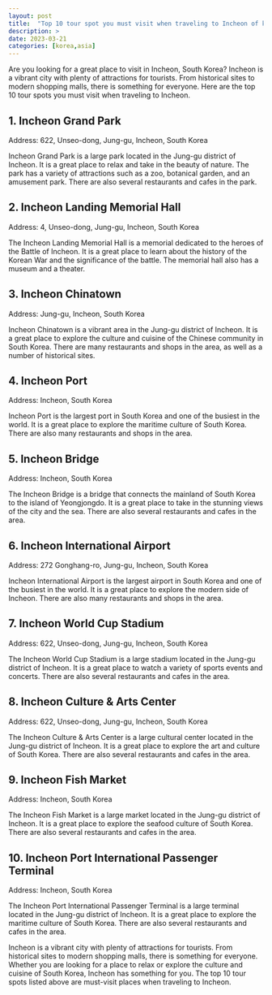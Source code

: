 ```yaml
---
layout: post
title:  "Top 10 tour spot you must visit when traveling to Incheon of korea"
description: >
date: 2023-03-21
categories: [korea,asia]
---
```


Are you looking for a great place to visit in Incheon, South Korea? Incheon is a vibrant city with plenty of attractions for tourists. From historical sites to modern shopping malls, there is something for everyone. Here are the top 10 tour spots you must visit when traveling to Incheon.

## 1. Incheon Grand Park

Address: 622, Unseo-dong, Jung-gu, Incheon, South Korea 

Incheon Grand Park is a large park located in the Jung-gu district of Incheon. It is a great place to relax and take in the beauty of nature. The park has a variety of attractions such as a zoo, botanical garden, and an amusement park. There are also several restaurants and cafes in the park.

## 2. Incheon Landing Memorial Hall

Address: 4, Unseo-dong, Jung-gu, Incheon, South Korea 

The Incheon Landing Memorial Hall is a memorial dedicated to the heroes of the Battle of Incheon. It is a great place to learn about the history of the Korean War and the significance of the battle. The memorial hall also has a museum and a theater.

## 3. Incheon Chinatown

Address: Jung-gu, Incheon, South Korea 

Incheon Chinatown is a vibrant area in the Jung-gu district of Incheon. It is a great place to explore the culture and cuisine of the Chinese community in South Korea. There are many restaurants and shops in the area, as well as a number of historical sites.

## 4. Incheon Port

Address: Incheon, South Korea 

Incheon Port is the largest port in South Korea and one of the busiest in the world. It is a great place to explore the maritime culture of South Korea. There are also many restaurants and shops in the area.

## 5. Incheon Bridge

Address: Incheon, South Korea 

The Incheon Bridge is a bridge that connects the mainland of South Korea to the island of Yeongjongdo. It is a great place to take in the stunning views of the city and the sea. There are also several restaurants and cafes in the area.

## 6. Incheon International Airport

Address: 272 Gonghang-ro, Jung-gu, Incheon, South Korea 

Incheon International Airport is the largest airport in South Korea and one of the busiest in the world. It is a great place to explore the modern side of Incheon. There are also many restaurants and shops in the area.

## 7. Incheon World Cup Stadium

Address: 622, Unseo-dong, Jung-gu, Incheon, South Korea 

The Incheon World Cup Stadium is a large stadium located in the Jung-gu district of Incheon. It is a great place to watch a variety of sports events and concerts. There are also several restaurants and cafes in the area.

## 8. Incheon Culture & Arts Center

Address: 622, Unseo-dong, Jung-gu, Incheon, South Korea 

The Incheon Culture & Arts Center is a large cultural center located in the Jung-gu district of Incheon. It is a great place to explore the art and culture of South Korea. There are also several restaurants and cafes in the area.

## 9. Incheon Fish Market

Address: Incheon, South Korea 

The Incheon Fish Market is a large market located in the Jung-gu district of Incheon. It is a great place to explore the seafood culture of South Korea. There are also several restaurants and cafes in the area.

## 10. Incheon Port International Passenger Terminal

Address: Incheon, South Korea 

The Incheon Port International Passenger Terminal is a large terminal located in the Jung-gu district of Incheon. It is a great place to explore the maritime culture of South Korea. There are also several restaurants and cafes in the area.

Incheon is a vibrant city with plenty of attractions for tourists. From historical sites to modern shopping malls, there is something for everyone. Whether you are looking for a place to relax or explore the culture and cuisine of South Korea, Incheon has something for you. The top 10 tour spots listed above are must-visit places when traveling to Incheon.